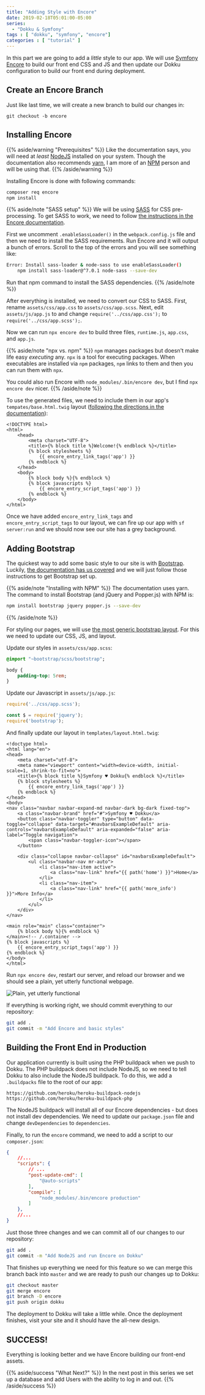 ```yaml
---
title: "Adding Style with Encore"
date: 2019-02-18T05:01:00-05:00
series:
  - "Dokku & Symfony"
tags : [ "dokku", "symfony", "encore"]
categories : [ "tutorial" ]
---
```

In this part we are going to add a _little_ style to our app. We will use [Symfony Encore](https://symfony.com/doc/current/frontend.html) to build our front end CSS and JS and then update our Dokku configuration to build our front end during deployment.

<!--more-->

## Create an Encore Branch

Just like last time, we will create a new branch to build our changes in:

```
git checkout -b encore
```

## Installing Encore

{{% aside/warning "Prerequisites" %}}
Like the documentation says, you will need at _least_ [NodeJS](https://nodejs.org/) installed on your system. Though the documentation also recommends [yarn](https://yarnpkg.com/), I am more of an [NPM](https://www.npmjs.com/) person and will be using that.
{{% /aside/warning %}}

Installing Encore is done with following commands:

```bash
composer req encore
npm install
```
{{% aside/note "SASS setup" %}}
We will be using [SASS](https://sass-lang.com/) for CSS pre-processing. To get SASS to work, we need to follow [the instructions in the Encore documentation](https://symfony.com/doc/current/frontend/encore/css-preprocessors.html).

First we uncomment `.enableSassLoader()` in the `webpack.config.js` file and then we need to install the SASS requirements. Run Encore and it will output a bunch of errors. Scroll to the top of the errors and you will see something like:

```bash
Error: Install sass-loader & node-sass to use enableSassLoader()
    npm install sass-loader@^7.0.1 node-sass --save-dev
```

Run that npm command to install the SASS dependencies.
{{% /aside/note %}}

After everything is installed, we need to convert our CSS to SASS. First, rename `assets/css/app.css` to `assets/css/app.scss`. Next, edit `assets/js/app.js` to and change `require('../css/app.css');` to `require('../css/app.scss');`.

Now we can run `npx encore dev` to build three files, `runtime.js`, `app.css`, and `app.js`.

{{% aside/note "npx vs. npm" %}}
`npm` manages packages but doesn't make life easy _executing_ any. `npx` is a tool for executing packages. When executables are installed via `npm` packages, `npm` links to them and then you can run them with `npx`.

You could also run Encore with `node_modules/.bin/encore dev`, but I find `npx encore dev` nicer.
{{% /aside/note %}}

To use the generated files, we need to include them in our app's `tempates/base.html.twig` layout ([following the directions in the documentation](https://symfony.com/doc/current/frontend/encore/simple-example.html)):

```twig
<!DOCTYPE html>
<html>
    <head>
        <meta charset="UTF-8">
        <title>{% block title %}Welcome!{% endblock %}</title>
        {% block stylesheets %}
            {{ encore_entry_link_tags('app') }}
        {% endblock %}
    </head>
    <body>
        {% block body %}{% endblock %}
        {% block javascripts %}
            {{ encore_entry_script_tags('app') }}
        {% endblock %}
    </body>
</html>
```

Once we have added `encore_entry_link_tags` and `encore_entry_script_tags` to our layout, we can fire up our app with `sf server:run` and we should now see our site has a grey background.

## Adding Bootstrap

The quickest way to add some basic style to our site is with [Bootstrap](https://getbootstrap.com). Luckily, [the documentation has us covered](https://symfony.com/doc/current/frontend/encore/bootstrap.html) and we will just follow those instructions to get Bootstrap set up.

{{% aside/note "Installing with NPM" %}}
The documentation uses yarn. The command to install Bootstrap (and jQuery and Popper.js) with NPM is:

```bash
npm install bootstrap jquery popper.js --save-dev
```
{{% /aside/note %}}

For styling our pages, we will use [the most generic bootstrap layout](https://getbootstrap.com/docs/4.2/examples/starter-template/). For this we need to update our CSS, JS, and layout.

Update our styles in `assets/css/app.scss`:

```sass
@import "~bootstrap/scss/bootstrap";

body {
    padding-top: 5rem;
}
```

Update our Javascript in `assets/js/app.js`:

```js
require('../css/app.scss');

const $ = require('jquery');
require('bootstrap');
```

And finally update our layout in `templates/layout.html.twig`:

```twig
<!doctype html>
<html lang="en">
<head>
    <meta charset="utf-8">
    <meta name="viewport" content="width=device-width, initial-scale=1, shrink-to-fit=no">
    <title>{% block title %}Symfony ♥ Dokku{% endblock %}</title>
    {% block stylesheets %}
        {{ encore_entry_link_tags('app') }}
    {% endblock %}
</head>
<body>
<nav class="navbar navbar-expand-md navbar-dark bg-dark fixed-top">
    <a class="navbar-brand" href="#">Symfony ♥ Dokku</a>
    <button class="navbar-toggler" type="button" data-toggle="collapse" data-target="#navbarsExampleDefault" aria-controls="navbarsExampleDefault" aria-expanded="false" aria-label="Toggle navigation">
        <span class="navbar-toggler-icon"></span>
    </button>

    <div class="collapse navbar-collapse" id="navbarsExampleDefault">
        <ul class="navbar-nav mr-auto">
            <li class="nav-item active">
                <a class="nav-link" href="{{ path('home') }}">Home</a>
            </li>
            <li class="nav-item">
                <a class="nav-link" href="{{ path('more_info') }}">More Info</a>
            </li>
        </ul>
    </div>
</nav>

<main role="main" class="container">
    {% block body %}{% endblock %}
</main><!-- /.container -->
{% block javascripts %}
    {{ encore_entry_script_tags('app') }}
{% endblock %}
</body>
</html>
```

Run `npx encore dev`, restart our server, and reload our browser and we should see a plain, yet utterly functional webpage.

![Plain, yet utterly functional](./screenshot.png)

If everything is working right, we should commit everything to our repository:

```bash
git add .
git commit -m "Add Encore and basic styles"
```

## Building the Front End in Production

Our application currently is built using the PHP buildpack when we push to Dokku. The PHP buildpack does not include NodeJS, so we need to tell Dokku to also include the NodeJS buildpack. To do this, we add a `.buildpacks` file to the root of our app:

```
https://github.com/heroku/heroku-buildpack-nodejs
https://github.com/heroku/heroku-buildpack-php
```

The NodeJS buildpack will install all of our Encore dependencies - but does not install dev dependencies. We need to update our `package.json` file and change `devDependencies` to `dependencies`.

Finally, to run the `encore` command, we need to add a script to our `composer.json`:

```json
{
    //...
    "scripts": {
        // ...
        "post-update-cmd": [
            "@auto-scripts"
        ],
        "compile": [
            "node_modules/.bin/encore production"
        ]
    },
    //...
}

```

Just those three changes and we can commit all of our changes to our repository:

```bash
git add .
git commit -m "Add NodeJS and run Encore on Dokku"
```

That finishes up everything we need for this feature so we can merge this branch back into `master` and we are ready to push our changes up to Dokku:

```bash
git checkout master
git merge encore
git branch -D encore
git push origin dokku
```

The deployment to Dokku will take a little while. Once the deployment finishes, visit your site and it should have the all-new design.

## SUCCESS!

Everything is looking better and we have Encore building our front-end assets.

{{% aside/success "What Next?" %}}
In the next post in this series we set up a database and add Users with the ability to log in and out.
{{% /aside/success %}}
